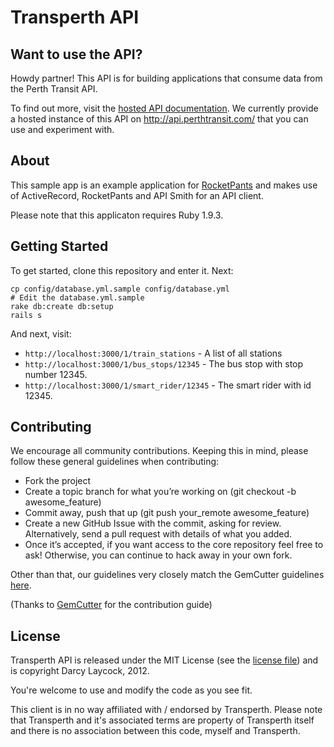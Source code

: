 # Transperth API

## Want to use the API?

Howdy partner! This API is for building applications that consume data from the Perth Transit API.

To find out more, visit the [hosted API documentation](http://doc.perthtransit.com/). We currently provide a hosted
instance of this API on http://api.perthtransit.com/ that you can use and experiment with.

## About

This sample app is an example application for [RocketPants](https://github.com/filtersquad/rocket_pants) and makes use
of ActiveRecord, RocketPants and API Smith for an API client.

Please note that this applicaton requires Ruby 1.9.3.

## Getting Started

To get started, clone this repository and enter it. Next:

    cp config/database.yml.sample config/database.yml
    # Edit the database.yml.sample
    rake db:create db:setup
    rails s

And next, visit:

- `http://localhost:3000/1/train_stations` - A list of all stations
- `http://localhost:3000/1/bus_stops/12345` - The bus stop with stop number 12345.
- `http://localhost:3000/1/smart_rider/12345` - The smart rider with id 12345.

## Contributing

We encourage all community contributions. Keeping this in mind, please follow these general guidelines when contributing:

* Fork the project
* Create a topic branch for what you’re working on (git checkout -b awesome_feature)
* Commit away, push that up (git push your\_remote awesome\_feature)
* Create a new GitHub Issue with the commit, asking for review. Alternatively, send a pull request with details of what you added.
* Once it’s accepted, if you want access to the core repository feel free to ask! Otherwise, you can continue to hack away in your own fork.

Other than that, our guidelines very closely match the GemCutter guidelines [here](http://wiki.github.com/qrush/gemcutter/contribution-guidelines).

(Thanks to [GemCutter](http://wiki.github.com/qrush/gemcutter/) for the contribution guide)

## License

Transperth API is released under the MIT License (see the [license file](https://github.com/Sutto/transperth-api/blob/master/LICENSE)) and is
copyright Darcy Laycock, 2012.

You're welcome to use and modify the code as you see fit.

This client is in no way affiliated with / endorsed by Transperth. Please note that
Transperth and it's associated terms are property of Transperth itself and
there is no association between this code, myself and Transperth.
